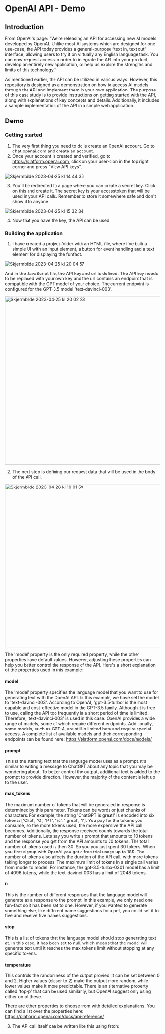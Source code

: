 # OpenAI API - Demo

## Introduction
From OpenAI's page:
"We’re releasing an API for accessing new AI models developed by OpenAI. Unlike most AI systems which are designed for one use-case, the API today provides a general-purpose “text in, text out” interface, allowing users to try it on virtually any English language task. You can now request access in order to integrate the API into your product, develop an entirely new application, or help us explore the strengths and limits of this technology."

As mentioned earlier, the API can be utilized in various ways. However, this repository is designed as a demonstration on how to access AI models through the API and implement them in your own application. The purpose of this case study is to provide instructions on getting started with the API, along with explanations of key concepts and details. Additionally, it includes a sample implementation of the API in a simple web application.

## Demo
### Getting started 
1. The very first thing you need to do is create an OpenAI account. Go to chat.openai.com and create an account.
2. Once your account is created and verified, go to https://platform.openai.com, click on your user-cion in the top right corner and press "View API keys".

![Skjermbilde 2023-04-25 kl  14 44 36](https://user-images.githubusercontent.com/95288100/234537665-fc259e6a-e959-4e96-8675-35944e28720f.png)

3. You'll be redirected to a page where you can create a secret key. Click on this and create it. The secret key is your accesstoken that will be used in your API calls. Remember to store it somewhere safe and don't show it to anyone.

![Skjermbilde 2023-04-25 kl  15 32 34](https://user-images.githubusercontent.com/95288100/234538975-9ebbda2a-193a-4652-b434-b9a9d08a4193.png)

4. Now that you have the key, the API can be used. 

### Building the application
1. I have created a project folder with an HTML file, where I've built a simple UI with an input element, a button for event handling and a text element for displaying the funfact.

![Skjermbilde 2023-04-25 kl  20 04 57](https://user-images.githubusercontent.com/95288100/234539999-145ec985-549b-4b5e-918c-7a78da1289c3.png)

And in the JavaScript file, the API key and url is defined. The API key needs to be replaced with your own key and the url contains an endpoint that is compatible with the GPT model of your choice. The current endpoint is configured for the GPT-3.5 model 'text-davinci-003'.

<img width="549" alt="Skjermbilde 2023-04-25 kl  20 02 23" src="https://user-images.githubusercontent.com/95288100/234541567-60462129-e54e-4a34-9be7-31a7af1172a7.png">

2. The next step is defining our request data that will be used in the body of the API call.

<img width="532" alt="Skjermbilde 2023-04-26 kl  10 01 59" src="https://user-images.githubusercontent.com/95288100/234542489-83a9154b-26a7-4fd4-88d8-8f2f3d87531d.png">

The 'model' property is the only required property, while the other properties have default values. However, adjusting these properties can help you better control the response of the API. Here's a short explanation of the properties used in this example:

#### model
The 'model' property specifies the language model that you want to use for generating text with the OpenAI API. In this example, we have set the model to 'text-davinci-003'. According to OpenAI, 'gpt-3.5-turbo' is the most capable and cost-effective model in the GPT-3.5 family. Although it is free to use, calling the API too frequently in a short period of time is limited. Therefore, 'text-davinci-003' is used in this case. OpenAI provides a wide range of models, some of which require different endpoints. Additionally, some models, such as GPT-4, are still in limited beta and require special access. A complete list of available models and their corresponding endpoints can be found here: https://platform.openai.com/docs/models/

#### prompt
This is the starting text that the language model uses as a prompt. It's similar to writing a message to ChatGPT about any topic that you may be wondering about. To better control the output, additional text is added to the prompt to provide direction. However, the majority of the content is left up to the user.

#### max_tokens
The maximum number of tokens that will be generated in response is determined by this parameter. Tokens can be words or just chunks of characters. For example, the string 'ChatGPT is great!' is encoded into six tokens: ['Chat', 'G', 'PT', ' is', ' great', '!']. You pay for the tokens you consume, so the more tokens used, the more expensive the API call becomes. Additionally, the response received counts towards the total number of tokens. Lets say you write a prompt that amounts to 10 tokens and the response you get from the API amounts to 20 tokens. The total number of tokens used is then 30. So you you just spent 30 tokens. When you first signup with OpenAI you get a free trial usage up to 18$. The number of tokens also affects the duration of the API call, with more tokens taking longer to process. The maximum limit of tokens in a single call varies from model to model. For instance, the gpt-3.5-turbo-0301 model has a limit of 4096 tokens, while the text-davinci-003 has a limit of 2048 tokens.

#### n
This is the number of different responses that the language model will generate as a response to the prompt. In this example, we only need one fun-fact so it has been set to one. However, if you wanted to generate something else, like different name suggestions for a pet, you could set it to five and receive five names suggestions.

#### stop
This is a list of tokens that the language model should stop generating text at. In this case, it has been set to null, which means that the model will generate text until it reaches the max_tokens limit without stopping at any specific tokens.

#### temperature
This controls the randomness of the output provied. It can be set between 0 and 2. Higher values (closer to 2) make the output more random, while lower values make it more predictable. There is an alternative property called 'top-p' that can be used similarily, but OpenAI suggest only using either on of these.

There are other properties to choose from with detailed explanations. You can find a list over the properties here: https://platform.openai.com/docs/api-reference/

3. The API call itself can be written like this using fetch:

